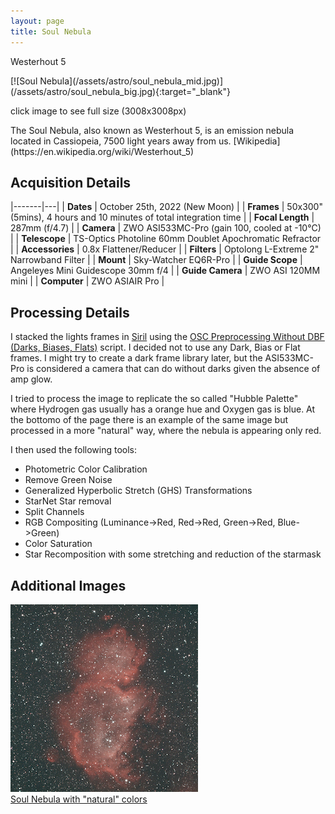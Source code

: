 ```yaml
---
layout: page
title: Soul Nebula
---
```


<p class="page-meta">Westerhout 5</p>
[![Soul Nebula](/assets/astro/soul_nebula_mid.jpg)](/assets/astro/soul_nebula_big.jpg){:target="_blank"}
<p class="caption">
  click image to see full size (3008x3008px)
</p>
<p class="lead" markdown="1">
  The Soul Nebula, also known as Westerhout 5, is an emission nebula located in Cassiopeia, 7500 light years away from us. [Wikipedia](https://en.wikipedia.org/wiki/Westerhout_5)
</p>

## Acquisition Details

|-------|---|
| **Dates** | October 25th, 2022 (New Moon) |
| **Frames** | 50x300" (5mins), 4 hours and 10 minutes of total integration time |
| **Focal Length** | 287mm (f/4.7) |
| **Camera** | ZWO ASI533MC-Pro (gain 100, cooled at -10°C) |
| **Telescope** | TS-Optics Photoline 60mm Doublet Apochromatic Refractor |
| **Accessories** | 0.8x Flattener/Reducer |
| **Filters** | Optolong L-Extreme 2" Narrowband Filter |
| **Mount** | Sky-Watcher EQ6R-Pro |
| **Guide Scope** | Angeleyes Mini Guidescope 30mm f/4 |
| **Guide Camera** | ZWO ASI 120MM mini |
| **Computer** | ZWO ASIAIR Pro |

## Processing Details

I stacked the lights frames in [Siril](https://siril.org/) using the [OSC Preprocessing Without DBF (Darks, Biases, Flats)](https://free-astro.org/index.php?title=Siril:scripts) script. I decided not to use any Dark, Bias or Flat frames. I might try to create a dark frame library later, but the ASI533MC-Pro is considered a camera that can do without darks given the absence of amp glow.

I tried to process the image to replicate the so called "Hubble Palette" where Hydrogen gas usually has a orange hue and Oxygen gas is blue. At the bottomo of the page there is an example of the same image but processed in a more "natural" way, where the nebula is appearing only red.

I then used the following tools:
- Photometric Color Calibration
- Remove Green Noise
- Generalized Hyperbolic Stretch (GHS) Transformations
- StarNet Star removal
- Split Channels
- RGB Compositing (Luminance->Red, Red->Red, Green->Red, Blue->Green)
- Color Saturation
- Star Recomposition with some stretching and reduction of the starmask

## Additional Images

<div id="gallery">
  <a class="gallery-item" href="/assets/astro/soul_nebula_natural_big.jpg" target="_blank">
    <img src="/assets/astro/soul_nebula_natural_small.jpg" alt="Soul Nebula Natural Colors">
    <div class="overlay">
      <div class="text">Soul Nebula with "natural" colors</div>
    </div>
  </a>
</div>